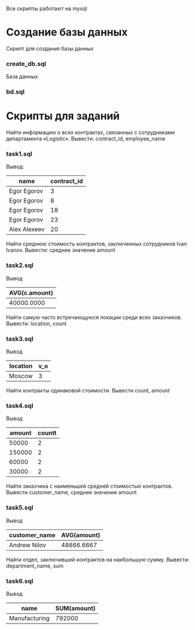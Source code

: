 Все скрипты работают на mysql
# Создание базы данных
Cкрипт для создания базы данных
### create_db.sql
База данных

### bd.sql

# Скрипты для заданий
Найти информацию о всех контрактах, связанных с сотрудниками департамента «Logistic». Вывести: contract_id, employee_name

### task1.sql

Вывод:

|name        | contract_id |
|------------|-------------|
|Egor Egorov | 3           |
|Egor Egorov | 8           |
|Egor Egorov | 18          |
|Egor Egorov | 23          |
|Alex Alexeev|20           |

Найти среднюю стоимость контрактов, заключенных сотрудников Ivan Ivanov. Вывести: среднее значение amount

### task2.sql

Вывод

|AVG(c.amount)|
|-------------|
|40000.0000   |

Найти самую часто встречающуюся локации среди всех заказчиков. Вывести: location, count

### task3.sql

Вывод

|location| v_o|
|--------|----|
|Moscow  | 3  |

Найти контракты одинаковой стоимости. Вывести count, amount

### task4.sql

Вывод

|amount | countt |
|-------|--------|
|50000  | 2      |
|150000 | 2      |
| 60000 | 2      |
| 30000 | 2      |

Найти заказчика с наименьшей средней стоимостью контрактов. Вывести customer_name, среднее значение amount

### task5.sql

Вывод

|customer_name | AVG(amount) |
|--------------|-------------|
|Andrew Nilov  | 48666.6667  |

Найти отдел, заключивший контрактов на наибольшую сумму. Вывести: department_name, sum

### task6.sql

Вывод

|name         | SUM(amount) |
|-------------|-------------|
|Manufacturing| 792000      |
